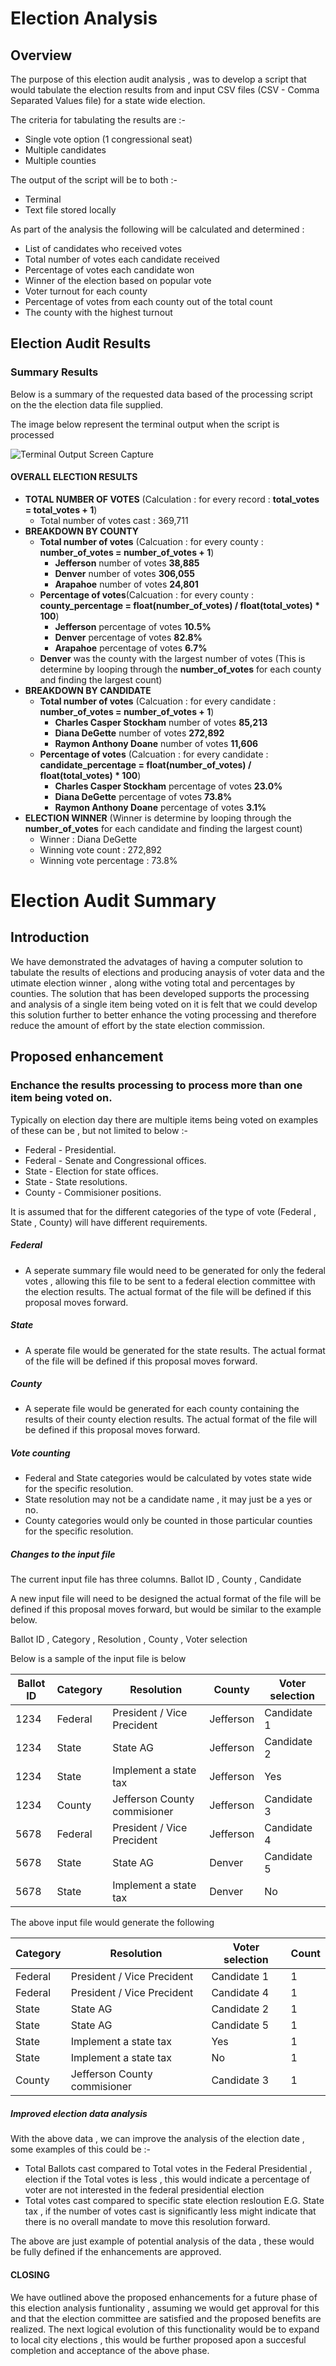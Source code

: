 # Election Analysis

## Overview

The purpose of this election audit analysis , was to develop a script that would tabulate the election results from and input CSV files (CSV - Comma Separated Values file) for a state wide election. 

The criteria for tabulating the results are :- 
- Single vote option (1 congressional seat)
- Multiple candidates
- Multiple counties

The output of the script will be to both :- 
- Terminal 
- Text file stored locally

As part of the analysis the following will be calculated and determined :
- List of candidates who received votes
- Total number of votes each candidate received
- Percentage of votes each candidate won
- Winner of the election based on popular vote
- Voter turnout for each county
- Percentage of votes from each county out of the total count
- The county with the highest turnout

## Election Audit Results

### Summary Results

Below is a summary of the requested data based of the processing script on the the election data file supplied.

The image below represent the terminal output when the script is processed

![Terminal Output Screen Capture](/Resources/Terminal_Output_Election_Analysis.png)

#### OVERALL ELECTION RESULTS

  - __TOTAL NUMBER OF VOTES__ (Calculation : for every record : __total_votes = total_votes + 1__)
    - Total number of votes cast : 369,711
  - __BREAKDOWN BY COUNTY__
    - __Total number of votes__ (Calcuation : for every county : __number_of_votes = number_of_votes + 1__)
      - __Jefferson__ number of votes __38,885__
      - __Denver__ number of votes __306,055__
      - __Arapahoe__ number of votes __24,801__
    - __Percentage of votes__(Calcuation : for every county : __county_percentage = float(number_of_votes) / float(total_votes) * 100__)
      - __Jefferson__ percentage of votes __10.5%__
      - __Denver__ percentage of votes __82.8%__
      - __Arapahoe__ percentage of votes __6.7%__
    - __Denver__ was the county with the largest number of votes (This is determine by looping through the __number_of_votes__ for each county and finding the largest count)
  - __BREAKDOWN BY CANDIDATE__
    - __Total number of votes__ (Calcuation : for every candidate : __number_of_votes = number_of_votes + 1__)
      - __Charles Casper Stockham__ number of votes __85,213__
      - __Diana DeGette__ number of votes __272,892__
      - __Raymon Anthony Doane__ number of votes __11,606__
    - __Percentage of votes__ (Calcuation : for every candidate : __candidate_percentage = float(number_of_votes) / float(total_votes) * 100__)
      - __Charles Casper Stockham__ percentage of votes __23.0%__
      - __Diana DeGette__ percentage of votes __73.8%__
      - __Raymon Anthony Doane__ percentage of votes __3.1%__
- __ELECTION WINNER__ (Winner is determine by looping through the __number_of_votes__ for each candidate and finding the largest count)
    - Winner : Diana DeGette
    - Winning vote count : 272,892 
    - Winning vote percentage : 73.8%

# Election Audit Summary

## Introduction

We have demonstrated the advatages of having a computer solution to tabulate the results of elections and producing anaysis of voter data and the utimate election winner , along withe voting total and percentages by counties. The solution that has been developed supports the processing and analysis of a single item being voted on it is felt that we could develop this solution further to better enhance the voting processing and therefore reduce the amount of effort by the state election commission.

## Proposed enhancement

### Enchance the results processing to process more than one item being voted on.

Typically on election day there are multiple items being voted on examples of these can be , but not limited to below :- 
- Federal - Presidential.
- Federal - Senate and Congressional offices.
- State   - Election for state offices.
- State   - State resolutions.
- County  - Commisioner positions.

It is assumed that for the different categories of the type of vote (Federal , State , County) will have different requirements.

##### Federal
- A seperate summary file would need to be generated for only the federal votes , allowing this file to be sent to a federal election committee with the election results. The actual format of the file will be defined if this proposal moves forward.

##### State
- A sperate file would be generated for the state results. The actual format of the file will be defined if this proposal moves forward.

##### County
- A seperate file would be generated for each county containing the results of their county election results. The actual format of the file will be defined if this proposal moves forward.

##### Vote counting
- Federal and State categories would be calculated by votes state wide for the specific resolution.
- State resolution may not be a candidate name , it may just be a yes or no.
- County categories would only be counted in those particular counties for the specific resolution.

##### Changes to the input file
The current input file has three columns.
Ballot ID , County , Candidate

A new input file will need to be designed the actual format of the file will be defined if this proposal moves forward, but would be similar to the example below. 

Ballot ID , Category , Resolution , County , Voter selection

Below is a sample of the input file is below

Ballot ID | Category | Resolution | County | Voter selection|
------|--------|--------|--------|--------|
1234|Federal|President / Vice Precident|Jefferson|Candidate 1|
1234|State|State AG|Jefferson|Candidate 2|
1234|State|Implement a state tax|Jefferson|Yes|
1234|County|Jefferson County commisioner|Jefferson|Candidate 3|
5678|Federal|President / Vice Precident|Jefferson|Candidate 4|
5678|State|State AG|Denver|Candidate 5|
5678|State|Implement a state tax|Denver|No|

The above input file would generate the following

Category | Resolution | Voter selection |Count|
--------|--------|--------|--------|
Federal|President / Vice Precident|Candidate 1|1|
Federal|President / Vice Precident|Candidate 4|1|
State|State AG|Candidate 2|1|
State|State AG|Candidate 5|1|
State|Implement a state tax|Yes|1|
State|Implement a state tax|No|1|
County|Jefferson County commisioner|Candidate 3|1|

##### Improved election data analysis

With the above data , we can improve the analysis of the election date , some examples of this could be :- 

- Total Ballots cast compared to Total votes in the Federal Presidential , election if the Total votes is less , this would indicate a percentage of voter are not interested in the federal presidential election
- Total votes cast compared to specific state election resloution E.G. State tax , if the number of votes cast is significantly less might indicate that there is no overall mandate to move this resolution forward.

The above are just example of potential analysis of the data , these would be fully defined if the enhancements are approved.

#### CLOSING

We have outlined above the proposed enhancements for a future phase of this election analysis funtionality , assuming we would get approval for this and that the election committee are satisfied and the proposed benefits are realized. The next logical evolution of this functionality would be to expand to local city elections , this would be further proposed apon a succesful completion and acceptance of the above phase.

